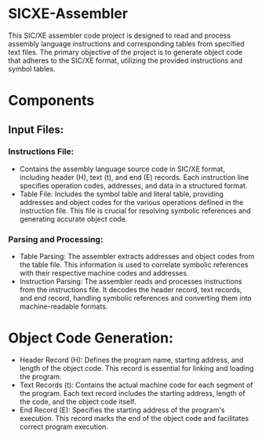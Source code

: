 # SICXE-Assembler
This SIC/XE assembler code project is designed to read and process assembly language instructions and corresponding tables from specified text files. The primary objective of the project is to generate object code that adheres to the SIC/XE format, utilizing the provided instructions and symbol tables.
    
   
# Components
## Input Files:
 
### Instructions File:
- Contains the assembly language source code in SIC/XE format, including header (H), text (t), and end (E) records. Each instruction line specifies operation codes, addresses, and data in a structured format.
- Table File: Includes the symbol table and literal table, providing addresses and object codes for the various operations defined in the instruction file. This file is crucial for resolving symbolic references and generating accurate object code.

### Parsing and Processing:
 
- Table Parsing: The assembler extracts addresses and object codes from the table file. This information is used to correlate symbolic references with their respective machine codes and addresses.
- Instruction Parsing: The assembler reads and processes instructions from the instructions file. It decodes the header record, text records, and end record, handling symbolic references and converting them into machine-readable formats.

# Object Code Generation:

- Header Record (H): Defines the program name, starting address, and length of the object code. This record is essential for linking and loading the program.
- Text Records (t): Contains the actual machine code for each segment of the program. Each text record includes the starting address, length of the code, and the object code itself.
- End Record (E): Specifies the starting address of the program's execution. This record marks the end of the object code and facilitates correct program execution.
